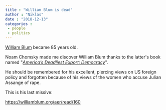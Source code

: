 ```yaml
---
title : "William Blum is dead"
author : "Niklas"
date : "2018-12-13"
categories : 
 - people
 - politics
---
```


[William Blum](https://www.nytimes.com/2018/12/11/obituaries/william-blum-dead.html) became 85 years old.

Noam Chomsky made me discover William Blum thanks to the latter's book named "_[America’s Deadliest Export: Democracy](https://niklasblog.com/?p=17765)_".

He should be remembered for his excellent, piercing views on US foreign policy and forgotten because of his views of the women who accuse Julian Assange of rape.

This is his last missive:

https://williamblum.org/aer/read/160
